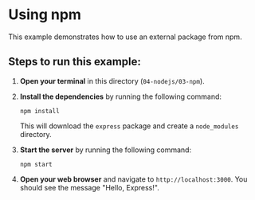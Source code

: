 # Using npm

This example demonstrates how to use an external package from npm.

## Steps to run this example:

1.  **Open your terminal** in this directory (`04-nodejs/03-npm`).

2.  **Install the dependencies** by running the following command:
    ```
    npm install
    ```
    This will download the `express` package and create a `node_modules` directory.

3.  **Start the server** by running the following command:
    ```
    npm start
    ```

4.  **Open your web browser** and navigate to `http://localhost:3000`. You should see the message "Hello, Express!".
